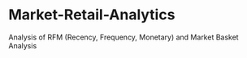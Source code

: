 # Market-Retail-Analytics
Analysis of RFM (Recency, Frequency, Monetary) and Market Basket Analysis
